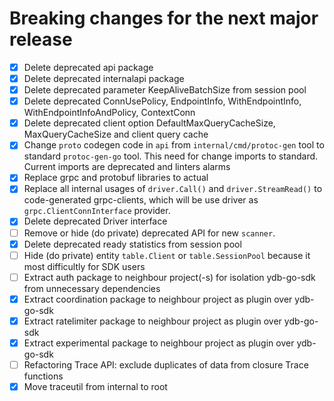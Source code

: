 # Breaking changes for the next major release
- [x] Delete deprecated api package
- [x] Delete deprecated internalapi package
- [x] Delete deprecated parameter KeepAliveBatchSize from session pool
- [x] Delete deprecated ConnUsePolicy, EndpointInfo, WithEndpointInfo, WithEndpointInfoAndPolicy, ContextConn
- [x] Delete deprecated client option DefaultMaxQueryCacheSize, MaxQueryCacheSize and client query cache
- [x] Change `proto` codegen code in `api` from `internal/cmd/protoc-gen` tool to standard `protoc-gen-go` tool. 
  This need for change imports to standard. Current imports are deprecated and linters alarms
- [x] Replace grpc and protobuf libraries to actual
- [x] Replace all internal usages of `driver.Call()` and `driver.StreamRead()` to code-generated grpc-clients,
      which will be use driver as `grpc.ClientConnInterface`  provider.
- [x] Delete deprecated Driver interface
- [ ] Remove or hide (do private) deprecated API for new `scanner`.
- [x] Delete deprecated ready statistics from session pool
- [ ] Hide (do private) entity `table.Client` or `table.SessionPool` because it most difficultly for SDK users
- [ ] Extract auth package to neighbour project(-s) for isolation ydb-go-sdk from unnecessary dependencies
- [x] Extract coordination package to neighbour project as plugin over ydb-go-sdk
- [x] Extract ratelimiter package to neighbour project as plugin over ydb-go-sdk
- [x] Extract experimental package to neighbour project as plugin over ydb-go-sdk
- [ ] Refactoring Trace API: exclude duplicates of data from closure Trace functions
- [x] Move traceutil from internal to root
